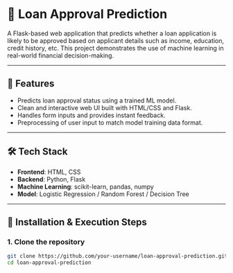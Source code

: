 # 🏦 Loan Approval Prediction

A Flask-based web application that predicts whether a loan application is likely to be approved based on applicant details such as income, education, credit history, etc. This project demonstrates the use of machine learning in real-world financial decision-making.

---

## 📌 Features

- Predicts loan approval status using a trained ML model.
- Clean and interactive web UI built with HTML/CSS and Flask.
- Handles form inputs and provides instant feedback.
- Preprocessing of user input to match model training data format.

---

## 🛠️ Tech Stack

- **Frontend**: HTML, CSS
- **Backend**: Python, Flask
- **Machine Learning**: scikit-learn, pandas, numpy
- **Model**: Logistic Regression / Random Forest / Decision Tree

---

## 🚀 Installation & Execution Steps

### 1. Clone the repository

```bash
git clone https://github.com/your-username/loan-approval-prediction.git
cd loan-approval-prediction

